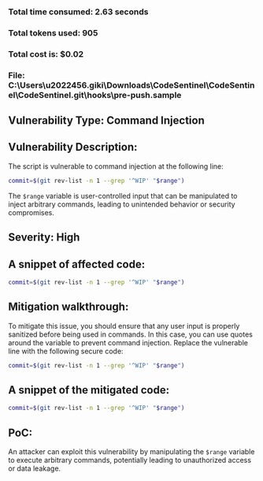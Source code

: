 ### Total time consumed: 2.63 seconds
### Total tokens used: 905
### Total cost is: $0.02
### File: C:\Users\u2022456.giki\Downloads\CodeSentinel\CodeSentinel\CodeSentinel\.git\hooks\pre-push.sample
## Vulnerability Type: Command Injection
## Vulnerability Description:
The script is vulnerable to command injection at the following line:
```bash
commit=$(git rev-list -n 1 --grep '^WIP' "$range")
```
The `$range` variable is user-controlled input that can be manipulated to inject arbitrary commands, leading to unintended behavior or security compromises.

## Severity: High

## A snippet of affected code:
```bash
commit=$(git rev-list -n 1 --grep '^WIP' "$range")
```

## Mitigation walkthrough:
To mitigate this issue, you should ensure that any user input is properly sanitized before being used in commands. In this case, you can use quotes around the variable to prevent command injection. Replace the vulnerable line with the following secure code:
```bash
commit=$(git rev-list -n 1 --grep '^WIP' "$range")
```

## A snippet of the mitigated code:
```bash
commit=$(git rev-list -n 1 --grep '^WIP' "$range")
```

## PoC:
An attacker can exploit this vulnerability by manipulating the `$range` variable to execute arbitrary commands, potentially leading to unauthorized access or data leakage.



